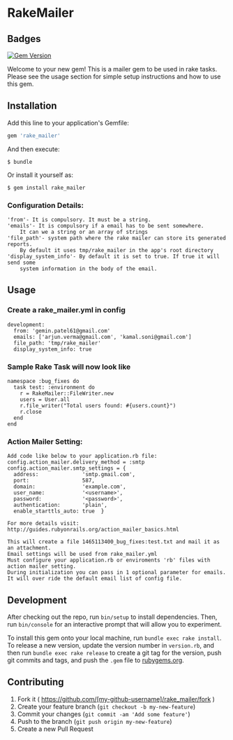 # RakeMailer

## Badges
[![Gem Version](https://badge.fury.io/rb/rake_mailer.svg)](https://badge.fury.io/rb/rake_mailer)

Welcome to your new gem! This is a mailer gem to be used in rake tasks.
Please see the usage section for simple setup instructions and how to use this gem.

## Installation

Add this line to your application's Gemfile:

```ruby
gem 'rake_mailer'
```

And then execute:

    $ bundle

Or install it yourself as:

    $ gem install rake_mailer

### Configuration Details:
    'from'- It is compulsory. It must be a string.
    'emails'- It is compulsory if a email has to be sent somewhere.
        It can we a string or an array of strings
    'file_path'- system path where the rake mailer can store its generated reports.
        By default it uses tmp/rake_mailer in the app's root directory
    'display_system_info'- By default it is set to true. If true it will send some 
        system information in the body of the email.


## Usage

### Create a rake_mailer.yml in config
    development:
      from: 'gemin.patel61@gmail.com'
      emails: ['arjun.verma@gmail.com', 'kamal.soni@gmail.com']
      file_path: 'tmp/rake_mailer'
      display_system_info: true

### Sample Rake Task will now look like
    namespace :bug_fixes do
      task test: :environment do
        r = RakeMailer::FileWriter.new
        users = User.all
        r.file_writer("Total users found: #{users.count}")
        r.close
      end
    end

### Action Mailer Setting:
    Add code like below to your application.rb file:
    config.action_mailer.delivery_method = :smtp
    config.action_mailer.smtp_settings = {
      address:              'smtp.gmail.com',
      port:                 587,
      domain:               'example.com',
      user_name:            '<username>',
      password:             '<password>',
      authentication:       'plain',
      enable_starttls_auto: true  }

    For more details visit: http://guides.rubyonrails.org/action_mailer_basics.html

  ```
  This will create a file 1465113400_bug_fixes:test.txt and mail it as an attachment. 
  Email settings will be used from rake_mailer.yml
  Must configure your application.rb or enviroments 'rb' files with action mailer setting.
  During initialization you can pass in 1 optional parameter for emails. It will over ride the default email list of config file.
  ```

## Development

After checking out the repo, run `bin/setup` to install dependencies. Then, run `bin/console` for an interactive prompt that will allow you to experiment.

To install this gem onto your local machine, run `bundle exec rake install`. To release a new version, update the version number in `version.rb`, and then run `bundle exec rake release` to create a git tag for the version, push git commits and tags, and push the `.gem` file to [rubygems.org](https://rubygems.org).

## Contributing

1. Fork it ( https://github.com/[my-github-username]/rake_mailer/fork )
2. Create your feature branch (`git checkout -b my-new-feature`)
3. Commit your changes (`git commit -am 'Add some feature'`)
4. Push to the branch (`git push origin my-new-feature`)
5. Create a new Pull Request
